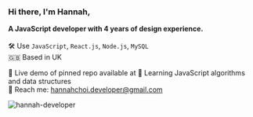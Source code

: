### Hi there, I'm Hannah,
<b>A JavaScript developer with 4 years of design experience.</b>\
\
🛠 Use `JavaScript`, `React.js`, `Node.js`, `MySQL`\
🇬🇧 Based in UK 

💼 Live demo of pinned repo available at
🌱 Learning JavaScript algorithms and data structures \
📮 Reach me: hannahchoi.developer@gmail.com 

<p><img align="center" src="https://github-readme-stats.vercel.app/api/top-langs?username=hannah-developer&show_icons=true&locale=en&layout=compact" alt="hannah-developer" /></p>

<!--
**hannah-developer/hannah-developer** is a ✨ _special_ ✨ repository because its `README.md` (this file) appears on your GitHub profile.

